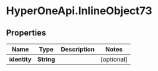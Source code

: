 # HyperOneApi.InlineObject73

## Properties
Name | Type | Description | Notes
------------ | ------------- | ------------- | -------------
**identity** | **String** |  | [optional] 



